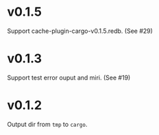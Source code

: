 # v0.1.5

Support cache-plugin-cargo-v0.1.5.redb. (See #29)

# v0.1.3

Support test error ouput and miri. (See #19)

# v0.1.2

Output dir from `tmp` to `cargo`.
